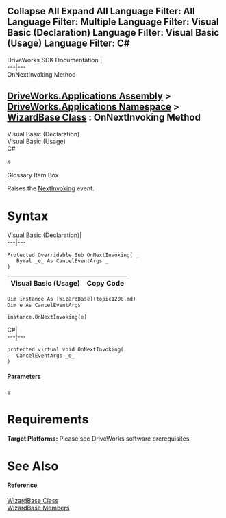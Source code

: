 Collapse All Expand All Language Filter: All  Language Filter: Multiple  Language Filter: Visual Basic (Declaration) Language Filter: Visual Basic (Usage) Language Filter: C#  
---  
DriveWorks SDK Documentation  |   
---|---  
OnNextInvoking Method   
  
[DriveWorks.Applications Assembly](topic13.md) > [DriveWorks.Applications Namespace](topic16.md) > [WizardBase Class](topic1200.md) : OnNextInvoking Method  
---  
  
Visual Basic (Declaration)    
Visual Basic (Usage)    
C# 

_e_
    

Glossary Item Box

Raises the [NextInvoking](topic1254.md) event. 

# Syntax

Visual Basic (Declaration)|   
---|---  
      
    
    Protected Overridable Sub OnNextInvoking( _
       ByVal _e_ As CancelEventArgs _
    )   
  
Visual Basic (Usage)| Copy Code  
---|---  
      
    
    Dim instance As [WizardBase](topic1200.md)
    Dim e As CancelEventArgs
     
    instance.OnNextInvoking(e)  
  
C#|   
---|---  
      
    
    protected virtual void OnNextInvoking( 
       CancelEventArgs _e_
    )  
  
#### Parameters

 _e_
    

# Requirements

**Target Platforms:** Please see DriveWorks software prerequisites.

# See Also

#### Reference

[WizardBase Class](topic1200.md)   
[WizardBase Members](topic1201.md)


